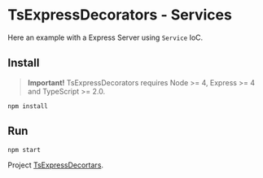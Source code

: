 # TsExpressDecorators - Services

Here an example with a Express Server using `Service` IoC.

## Install

> **Important!** TsExpressDecorators requires Node >= 4, Express >= 4 and TypeScript >= 2.0.

```batch
npm install
```

## Run
```
npm start
```

Project [TsExpressDecortars](https://github.com/Romakita/ts-express-decorators).
